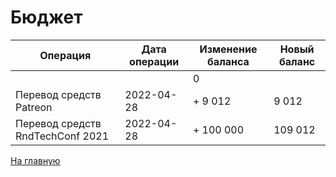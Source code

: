 # Бюджет

| Операция                         | Дата операции     | Изменение баланса | Новый баланс |
|----------------------------------|-------------------|-------------------|--------------|
|                                  |                   | 0                 |              |
| Перевод средств Patreon          | 2022-04-28        | + 9 012           | 9 012        |
| Перевод средств RndTechConf 2021 | 2022-04-28        | + 100 000         | 109 012      |

[На главную](https://github.com/RndTechCommunity/NotFound/)